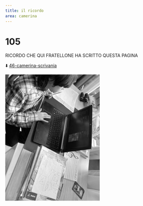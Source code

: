 ```yaml
---
title: il ricordo
area: camerina
---
```

# 105
RICORDO CHE QUI FRATELLONE HA SCRITTO QUESTA PAGINA

⬇️ [46-camerina-scrivania](46-camerina-scrivania.md)

![foto_105](../_assets/preview/foto_105.jpg)